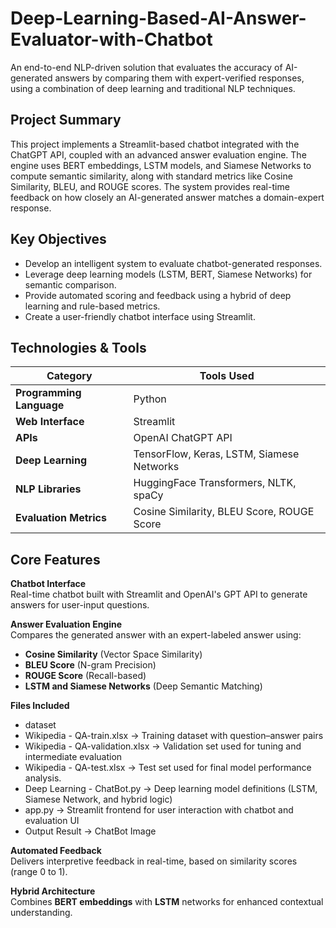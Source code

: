 # Deep-Learning-Based-AI-Answer-Evaluator-with-Chatbot

An end-to-end NLP-driven solution that evaluates the accuracy of AI-generated answers by comparing them with expert-verified responses, using a combination of deep learning and traditional NLP techniques. 


## Project Summary

This project implements a Streamlit-based chatbot integrated with the ChatGPT API, coupled with an advanced answer evaluation engine. The engine uses BERT embeddings, LSTM models, and Siamese Networks to compute semantic similarity, along with standard metrics like Cosine Similarity, BLEU, and ROUGE scores. The system provides real-time feedback on how closely an AI-generated answer matches a domain-expert response.


## Key Objectives

- Develop an intelligent system to evaluate chatbot-generated responses.
- Leverage deep learning models (LSTM, BERT, Siamese Networks) for semantic comparison.
- Provide automated scoring and feedback using a hybrid of deep learning and rule-based metrics.
- Create a user-friendly chatbot interface using Streamlit.



## Technologies & Tools

| Category                 | Tools Used                                           |
|--------------------------|------------------------------------------------------|
| **Programming Language** | Python                                               |
| **Web Interface**        | Streamlit                                            |
| **APIs**                 | OpenAI ChatGPT API                                   |
| **Deep Learning**        | TensorFlow, Keras, LSTM, Siamese Networks            |
| **NLP Libraries**        | HuggingFace Transformers, NLTK, spaCy                |
| **Evaluation Metrics**   | Cosine Similarity, BLEU Score, ROUGE Score           |



## Core Features

**Chatbot Interface**  
  Real-time chatbot built with Streamlit and OpenAI's GPT API to generate answers for user-input questions.

**Answer Evaluation Engine**  
  Compares the generated answer with an expert-labeled answer using:
  
  - **Cosine Similarity** (Vector Space Similarity)
  - **BLEU Score** (N-gram Precision)
  - **ROUGE Score** (Recall-based)
  - **LSTM and Siamese Networks** (Deep Semantic Matching)

**Files Included**
  
  - dataset                    
  - Wikipedia - QA-train.xlsx	     → Training dataset with question–answer pairs
  - Wikipedia - QA-validation.xlsx → Validation set used for tuning and intermediate evaluation
  - Wikipedia - QA-test.xlsx	     → Test set used for final model performance analysis.
  - Deep Learning - ChatBot.py → Deep learning model definitions (LSTM, Siamese Network, and hybrid logic)
  - app.py                     → Streamlit frontend for user interaction with chatbot and evaluation UI
  - Output Result              → ChatBot Image

**Automated Feedback**  
  Delivers interpretive feedback in real-time, based on similarity scores (range 0 to 1).

**Hybrid Architecture**  
  Combines **BERT embeddings** with **LSTM** networks for enhanced contextual understanding.




